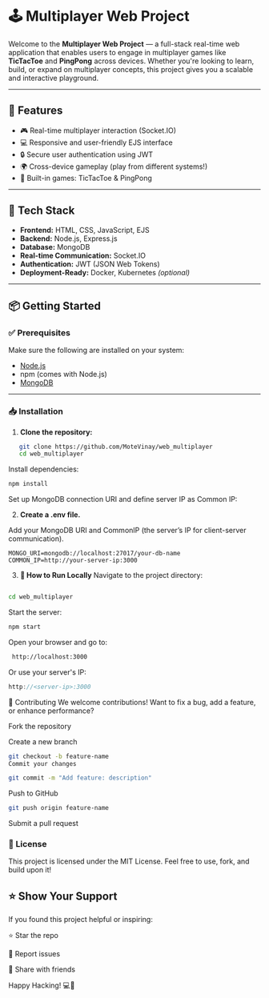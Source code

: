 # 🕹️ Multiplayer Web Project

Welcome to the **Multiplayer Web Project** — a full-stack real-time web application that enables users to engage in multiplayer games like **TicTacToe** and **PingPong** across devices. Whether you're looking to learn, build, or expand on multiplayer concepts, this project gives you a scalable and interactive playground.

---

## 🚀 Features

- 🎮 Real-time multiplayer interaction (Socket.IO)
- 💻 Responsive and user-friendly EJS interface
- 🔒 Secure user authentication using JWT
- 🌍 Cross-device gameplay (play from different systems!)
- 🧠 Built-in games: TicTacToe & PingPong

---

## 🧰 Tech Stack

- **Frontend:** HTML, CSS, JavaScript, EJS
- **Backend:** Node.js, Express.js
- **Database:** MongoDB
- **Real-time Communication:** Socket.IO
- **Authentication:** JWT (JSON Web Tokens)
- **Deployment-Ready:** Docker, Kubernetes _(optional)_

---

## 📦 Getting Started

### ✅ Prerequisites

Make sure the following are installed on your system:

- [Node.js](https://nodejs.org/)
- npm (comes with Node.js)
- [MongoDB](https://www.mongodb.com/)

---

### 📥 Installation

1. **Clone the repository:**

```bash
   git clone https://github.com/MoteVinay/web_multiplayer
   cd web_multiplayer
```

Install dependencies:

```bash
npm install
```

Set up MongoDB connection URI and define server IP as Common IP:

2. **Create a .env file.**

Add your MongoDB URI and CommonIP (the server’s IP for client-server communication).

```env
MONGO_URI=mongodb://localhost:27017/your-db-name
COMMON_IP=http://your-server-ip:3000
```

3. **🏁 How to Run Locally**
   Navigate to the project directory:

```bash

cd web_multiplayer

```

Start the server:

```bash
npm start
```

Open your browser and go to:

```bash
 http://localhost:3000
```

Or use your server's IP:

```cpp
http://<server-ip>:3000
```

🤝 Contributing
We welcome contributions! Want to fix a bug, add a feature, or enhance performance?

Fork the repository

Create a new branch

```bash
git checkout -b feature-name
Commit your changes
```

```bash
git commit -m "Add feature: description"

```

Push to GitHub

```bash
git push origin feature-name
```

Submit a pull request

### 📄 License

This project is licensed under the MIT License.
Feel free to use, fork, and build upon it!

## ⭐ Show Your Support

If you found this project helpful or inspiring:

⭐ Star the repo

🐛 Report issues

🚀 Share with friends

Happy Hacking! 💻🎯
